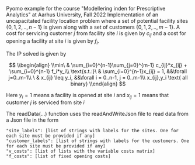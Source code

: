 Pyomo example for the course "Modellering inden for Prescriptive Analytics" at Aarhus University, Fall 2022
Implementation of an uncapacitated facility location problem where a set of potential facility
sites $\{0,1,2,..,n-1\}$ is given along with a set of customers $\{0,1,2,..,m-1\}$.
A cost for servicing customer $j$ from facility site $i$ is given by $c_{ij}$ and a cost for opening a facility at site $i$
is given by $f_i$.

The IP solved is given by

$$
\\begin{align}
  \\min\ & \sum_{i=0}^{n-1}\sum_{j=0}^{m-1} c_{ij}*x_{ij} + \sum_{i=0}^{n-1} f_i*y_i\\
  \text{s.t.:}\ &  \sum_{i=0}^{n-1}x_{ij} = 1,   &&\forall j=0..m-1\\
        \ & x_{ij} \leq y_i,                    &&\forall i = 0..n-1, j = 0..m-1\\
        x_{ij},y_i \text{ all binary}
\\end{align}
$$

Here $y_i=1$ means a facility is opened at site $i$ and $x_{ij}=1$ means that customer $j$ is serviced from site $i$

The readData(...) function uses the readAndWriteJson file to read data from a Json file
in the form
```
"site_labels": [list of strings with labels for the sites. One for each site must be provided if any]
"customer_labels": [list of strings with labels for the customers. One for each site must be provided if any]
"v_costs": [list of lists with the variable costs matrix]
"f_costs": [list of fixed opening costs]
```
